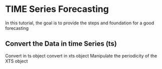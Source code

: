 # TIME Series Forecasting
In this tutorial, the goal is to provide the steps and foundation for a good forecasting

## Convert the Data in time Series (ts)
Convert in ts object
convert in xts object
Manipulate the periodicity of the XTS object
